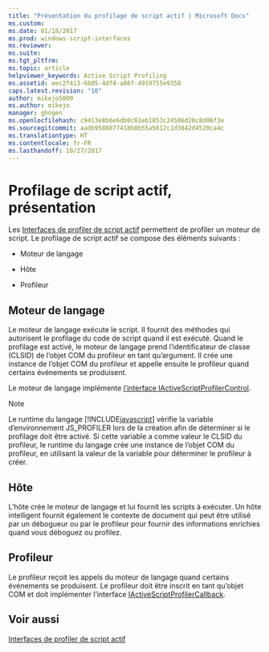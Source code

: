 ```yaml
---
title: "Présentation du profilage de script actif | Microsoft Docs"
ms.custom: 
ms.date: 01/18/2017
ms.prod: windows-script-interfaces
ms.reviewer: 
ms.suite: 
ms.tgt_pltfrm: 
ms.topic: article
helpviewer_keywords: Active Script Profiling
ms.assetid: eec2f413-6605-4df4-a86f-4919755e9358
caps.latest.revision: "10"
author: mikejo5000
ms.author: mikejo
manager: ghogen
ms.openlocfilehash: c9413e8b6e6db0c81eb1853c24506d20c8d06f3e
ms.sourcegitcommit: aadb9588877418b8b55a5612c1d3842d4520ca4c
ms.translationtype: HT
ms.contentlocale: fr-FR
ms.lasthandoff: 10/27/2017
---
```

# <a name="active-script-profiling-overview"></a>Profilage de script actif, présentation
Les [Interfaces de profiler de script actif](../winscript/reference/active-script-profiler-interfaces.md) permettent de profiler un moteur de script. Le profilage de script actif se compose des éléments suivants :  
  
-   Moteur de langage  
  
-   Hôte  
  
-   Profileur  
  
## <a name="language-engine"></a>Moteur de langage  
 Le moteur de langage exécute le script. Il fournit des méthodes qui autorisent le profilage du code de script quand il est exécuté. Quand le profilage est activé, le moteur de langage prend l’identificateur de classe (CLSID) de l’objet COM du profileur en tant qu’argument. Il crée une instance de l’objet COM du profileur et appelle ensuite le profileur quand certains événements se produisent.  
  
 Le moteur de langage implémente [l’interface IActiveScriptProfilerControl](../winscript/reference/iactivescriptprofilercontrol-interface.md).  
  
> [!NOTE]
>  Le runtime du langage [!INCLUDE[javascript](../javascript/includes/javascript-md.md)] vérifie la variable d’environnement JS_PROFILER lors de la création afin de déterminer si le profilage doit être activé. Si cette variable a comme valeur le CLSID du profileur, le runtime du langage crée une instance de l’objet COM du profileur, en utilisant la valeur de la variable pour déterminer le profileur à créer.  
  
## <a name="host"></a>Hôte  
 L’hôte crée le moteur de langage et lui fournit les scripts à exécuter. Un hôte intelligent fournit également le contexte de document qui peut être utilisé par un débogueur ou par le profileur pour fournir des informations enrichies quand vous déboguez ou profilez.  
  
## <a name="profiler"></a>Profileur  
 Le profileur reçoit les appels du moteur de langage quand certains événements se produisent. Le profileur doit être inscrit en tant qu’objet COM et doit implémenter l’interface [IActiveScriptProfilerCallback](../winscript/reference/iactivescriptprofilercallback-interface.md).  
  
## <a name="see-also"></a>Voir aussi  
 [Interfaces de profiler de script actif](../winscript/reference/active-script-profiler-interfaces.md)